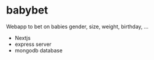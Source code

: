 # babybet
Webapp to bet on babies gender, size, weight, birthday, ...

* Nextjs
* express server
* mongodb database
